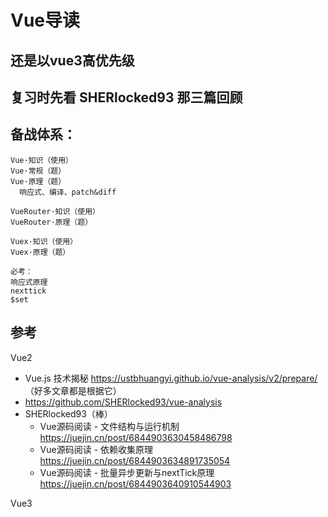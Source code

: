 
# Vue导读

## 还是以vue3高优先级

## 复习时先看 SHERlocked93 那三篇回顾

## 备战体系：

```
Vue·知识（使用）
Vue·常规（题）
Vue·原理（题）
  响应式、编译、patch&diff

VueRouter·知识（使用）
VueRouter·原理（题）

Vuex·知识（使用）
Vuex·原理（题）

必考：
响应式原理
nexttick
$set

```

## 参考

Vue2
- Vue.js 技术揭秘 https://ustbhuangyi.github.io/vue-analysis/v2/prepare/ （好多文章都是根据它）
- https://github.com/SHERlocked93/vue-analysis
- SHERlocked93（棒）
  - Vue源码阅读 - 文件结构与运行机制 https://juejin.cn/post/6844903630458486798
  - Vue源码阅读 - 依赖收集原理 https://juejin.cn/post/6844903634891735054
  - Vue源码阅读 - 批量异步更新与nextTick原理 https://juejin.cn/post/6844903640910544903


Vue3

